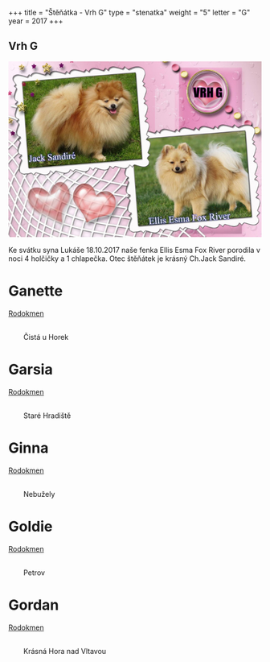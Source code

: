 +++
title = "Štěňátka - Vrh G"
type = "stenatka"
weight = "5"
letter = "G"
year = 2017
+++


<h2><span lang="cz">Vrh</span> G</h2>

![Vrh G](/images/vrhg.jpg)

<p lang="cz" data-lang-token="puppies-introduction-g">
Ke svátku syna Lukáše 18.10.2017 naše fenka Ellis Esma Fox River porodila v noci 4 holčičky a 1 chlapečka.
Otec štěňátek je krásný Ch.Jack Sandiré.
</p>

<div style="position:relative;">
<div>
<h1 class="entry-title name-plate">Ganette</h1>
</div>
<a href="http://www.spic.cz/genealogie/index.php?pid=21893" target="_blank"><div class="pedigree" style="left:0px;"><span class="pedigree-label">Rodokmen</span></div></a>
</div>
<div style="margin: 30px;">
Čistá u Horek
</div>

<div style="position:relative;">
<div>
<h1 class="entry-title name-plate">Garsia</h1>
</div>
<a href="http://www.spic.cz/genealogie/index.php?pid=21894" target="_blank"><div class="pedigree" style="left:0px;"><span class="pedigree-label">Rodokmen</span></div></a>
</div>
<div style="margin: 30px;">
Staré Hradiště
</div>

<div style="position:relative;">
<div>
<h1 class="entry-title name-plate">Ginna</h1>
</div>
<a href="http://www.spic.cz/genealogie/index.php?pid=21895" target="_blank"><div class="pedigree" style="left:0px;"><span class="pedigree-label">Rodokmen</span></div></a>
</div>
<div style="margin: 30px;">
Nebužely
</div>

<div style="position:relative;">
<div>
<h1 class="entry-title name-plate">Goldie</h1>
</div>
<a href="http://www.spic.cz/genealogie/index.php?pid=21896" target="_blank"><div class="pedigree" style="left:0px;"><span class="pedigree-label">Rodokmen</span></div></a>
</div>
<div style="margin: 30px;">
Petrov
</div>

<div style="position:relative;">
<div>
<h1 class="entry-title name-plate">Gordan</h1>
</div>
<a href="http://www.spic.cz/genealogie/index.php?pid=21892" target="_blank"><div class="pedigree" style="left:0px;"><span class="pedigree-label">Rodokmen</span></div></a>
</div>
<div style="margin: 30px;">
Krásná Hora nad Vltavou
</div>

<div>

<div class="fb-album-container"></div>

<script type="text/javascript">
    window.onload = function() {
      jQuery( document ).ready(function ($) {

        $(".fb-album-container").FacebookAlbumBrowser({
              account: "natgeo",
              accessToken: "775908159169504|cYEIsh0rs25OQQC8Ex2hXyCOut4",
              onlyAlbum: "390356551396713",
              showComments: false,
              commentsLimit:3,
              showAccountInfo: false,
              showAlbumNameInPreview: false,
              showImageCount: false,
              showImageText: true,
              shareButton: false,
              albumsPageSize: 100,
              photosPageSize: 9,
              lightbox: true,
              photosCheckbox: false,
	            pluginImagesPath: "../images/",
              likeButton: false,
              shareButton: false,
              showMoreButton: true
          });
      });
    }
</script>

</div>
